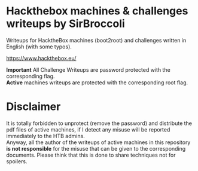 # Hackthebox machines & challenges writeups by SirBroccoli

Writeups for HacktheBox machines (boot2root) and challenges written in English (with some typos).

https://www.hackthebox.eu/  

**Important**
All Challenge Writeups are password protected with the corresponding flag.  
**Active** machines writeups are protected with the corresponding root flag.

# Disclaimer

It is totally forbidden to unprotect (remove the password) and distribute the pdf files of active machines, if I detect any misuse will be reported immediately to the HTB admins.  
Anyway, all the author of the writeups of active machines in this repository **is not responsible** for the misuse that can be given to the corresponding documents. Please think that this is done to share techniques not for spoilers.